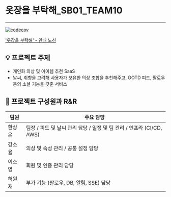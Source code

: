 # 옷장을 부탁해_SB01_TEAM10

---

[![codecov](https://codecov.io/gh/sb01-team10/sb01-otboo-team10/graph/badge.svg?token=SSZ7ZQBBXT)](https://codecov.io/gh/sb01-team10/sb01-otboo-team10)

['옷장을 부탁해' - 안내 노션](https://codeit.notion.site/2196fd228e8d803dbc77d5ac78ca119f)

## 💡 프로젝트 주제



- 개인화 의상 및 아이템 추천 SaaS
- 날씨, 취향을 고려해 사용자가 보유한 의상 조합을 추천해주고, OOTD 피드, 팔로우 등의 소셜 기능을 갖춘 서비스

## 👥 프로젝트 구성원과 R&R

| **팀원** | **주요 담당**                                         |
| --- |---------------------------------------------------|
| 한상은 | 팀장 / 피드 및 날씨 관리 담당 / 일정 및 팀 관리 / 인프라 (CI/CD, AWS) |
| 강소율 | 의상 및 속성 관리 / 공통 설정 담당                             |
| 이소영 | 회원 및 인증 관리 담당                                     |
| 허원재 | 부가 기능 (팔로우, DB, 알림, SSE) 담당                       |